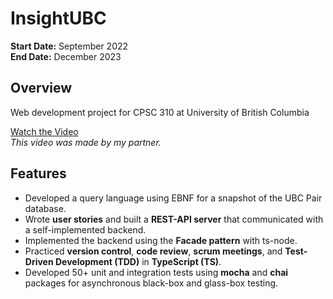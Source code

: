 # InsightUBC

**Start Date:** September 2022  
**End Date:** December 2023

## Overview

Web development project for CPSC 310 at University of British Columbia

[Watch the Video](https://youtu.be/nV4fzq2wbE4)  
_This video was made by my partner._

## Features

- Developed a query language using EBNF for a snapshot of the UBC Pair database.
- Wrote **user stories** and built a **REST-API server** that communicated with a self-implemented backend.
- Implemented the backend using the **Facade pattern** with ts-node.
- Practiced **version control**, **code review**, **scrum meetings**, and **Test-Driven Development (TDD)** in **TypeScript (TS)**.
- Developed 50+ unit and integration tests using **mocha** and **chai** packages for asynchronous black-box and glass-box testing.
